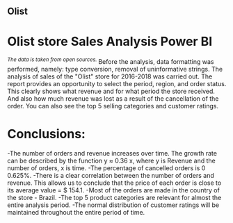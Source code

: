 ## Olist
# Olist store Sales Analysis Power BI

<sup> *The data is taken from open sources.* </sup>
Before the analysis, data formatting was performed, namely: type conversion, removal of uninformative strings. 
The analysis of sales of the "Olist" store for 2016-2018 was carried out.
The report provides an opportunity to select the period, region, and order status. This clearly shows what revenue and for what period the store received. And also how much revenue was lost as a result of the cancellation of the order. You can also see the top 5 selling categories and customer ratings.
# Conclusions:
-The number of orders and revenue increases over time. The growth rate can be described by the function y ≈ 0.36 x, where y is Revenue and the number of orders, x is time.
-The percentage of cancelled orders is 0 0.625%.
-There is a clear correlation between the number of orders and revenue. This allows us to conclude that the price of each order is close to its average value = $ 154.1.
-Most of the orders are made in the country of the store - Brazil.
-The top 5 product categories are relevant for almost the entire analysis period.
-The normal distribution of customer ratings will be maintained throughout the entire period of time.
